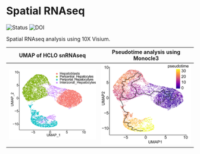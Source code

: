 # Spatial RNAseq

![Status](https://img.shields.io/badge/status-alpha-red)
![DOI](https://img.shields.io/badge/DOI-in__progress-blue)

Spatial RNAseq analysis using 10X Visium.

UMAP of HCLO snRNAseq      | Pseudotime analysis using Monocle3    
:-------------------------:|:-------------------------:
![](https://github.com/hasanwraeth/snRNAseq/blob/main/UMAP.png)  |  ![](https://github.com/hasanwraeth/snRNAseq/blob/main/Pseudotime_m3.png)
